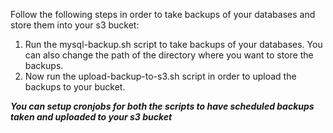 Follow the following steps in order to take backups of your databases and store them into your s3 bucket:

1. Run the mysql-backup.sh script to take backups of your databases. You can also change the path of the directory where you want to store the backups.
2. Now run the upload-backup-to-s3.sh script in order to upload the backups to your bucket.

***You can setup cronjobs for both the scripts to have scheduled backups taken and uploaded to your s3 bucket***